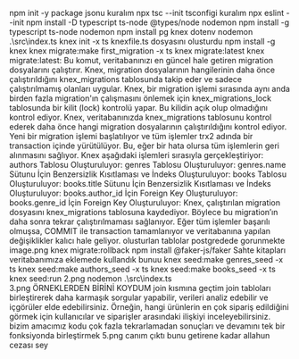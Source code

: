 npm init -y package jsonu kuralım
npx tsc --init tsconfigi kuralım
npx eslint --init
npm install -D typescript ts-node @types/node nodemon
npm install -g typescript ts-node nodemon
npm install pg knex dotenv
nodemon .\src\index.ts
knex init -x ts knexfile.ts dosyasını olusturdu
npm install -g knex
knex migrate:make first_migration -x ts
knex migrate:latest
knex migrate:latest: Bu komut, veritabanınızı en güncel hale getiren migration dosyalarını çalıştırır. Knex, migration dosyalarının hangilerinin daha önce çalıştırıldığını knex_migrations tablosunda takip eder ve sadece çalıştırılmamış olanları uygular.
Knex, bir migration işlemi sırasında aynı anda birden fazla migration'ın çalışmasını önlemek için knex_migrations_lock tablosunda bir kilit (lock) kontrolü yapar. Bu kilidin açık olup olmadığını kontrol ediyor.
Knex, veritabanınızda knex_migrations tablosunu kontrol ederek daha önce hangi migration dosyalarının çalıştırıldığını kontrol ediyor.
Yeni bir migration işlemi başlatılıyor ve tüm işlemler trx2 adında bir transaction içinde yürütülüyor. Bu, eğer bir hata olursa tüm işlemlerin geri alınmasını sağlıyor.
Knex aşağıdaki işlemleri sırasıyla gerçekleştiriyor:
authors Tablosu Oluşturuluyor:
genres Tablosu Oluşturuluyor:
genres.name Sütunu İçin Benzersizlik Kısıtlaması ve İndeks Oluşturuluyor:
books Tablosu Oluşturuluyor:
books.title Sütunu İçin Benzersizlik Kısıtlaması ve İndeks Oluşturuluyor:
books.author_id İçin Foreign Key Oluşturuluyor:
books.genre_id İçin Foreign Key Oluşturuluyor:
Knex, çalıştırılan migration dosyasını knex_migrations tablosuna kaydediyor. Böylece bu migration’ın daha sonra tekrar çalıştırılmaması sağlanıyor.
Eğer tüm işlemler başarılı olmuşsa, COMMIT ile transaction tamamlanıyor ve veritabanına yapılan değişiklikler kalıcı hale geliyor.
olusturlan tablolar postgredede gorunmekte image.png
knex migrate:rollback
npm install @faker-js/faker Sahte kitapları veritabanımıza eklemede kullandık bunuu
knex seed:make genres_seed -x ts
knex seed:make authors_seed -x ts
knex seed:make books_seed -x ts
knex seed:run
2.png
nodemon .\src\index.ts  
3.png ÖRNEKLERDEN BİRİNİ KOYDUM
join kısmına geçtim 
 join tabloları birleştirerek daha karmaşık sorgular yapabilir, verileri analiz edebilir ve içgörüler elde edebilirsiniz. Örneğin, hangi ürünlerin en çok sipariş edildiğini görmek için kullanıcılar ve siparişler arasındaki ilişkiyi inceleyebilirsiniz.
bizim amacımız kodu çok fazla tekrarlamadan sonuçları ve devamını tek bir fonksiyonda birleştirmek
5.png canım çıktı bunu getirene kadar allahun cezası sey 
